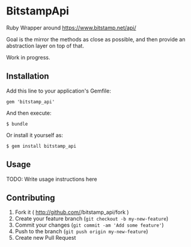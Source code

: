 # BitstampApi

Ruby Wrapper around https://www.bitstamp.net/api/

Goal is the mirror the methods as close as possible, and then provide an abstraction layer on top of that.

Work in progress.

## Installation

Add this line to your application's Gemfile:

    gem 'bitstamp_api'

And then execute:

    $ bundle

Or install it yourself as:

    $ gem install bitstamp_api

## Usage

TODO: Write usage instructions here

## Contributing

1. Fork it ( http://github.com/<my-github-username>/bitstamp_api/fork )
2. Create your feature branch (`git checkout -b my-new-feature`)
3. Commit your changes (`git commit -am 'Add some feature'`)
4. Push to the branch (`git push origin my-new-feature`)
5. Create new Pull Request
